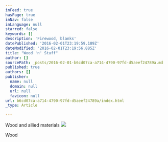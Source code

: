 ```yaml
---
inFeed: true
hasPage: true
inNav: false
inLanguage: null
starred: false
keywords: []
description: 'Firewood, blanks'
datePublished: '2016-02-01T23:19:59.189Z'
dateModified: '2016-02-01T23:19:56.885Z'
title: "Wood 'n' Stuff"
author: []
sourcePath: _posts/2016-02-01-b6cd07ca-a714-4790-97fd-d5aeef24789a.md
published: true
authors: []
publisher:
  name: null
  domain: null
  url: null
  favicon: null
url: b6cd07ca-a714-4790-97fd-d5aeef24789a/index.html
_type: Article

---
```

Wood and allied materials
![](https://the-grid-user-content.s3-us-west-2.amazonaws.com/830f64a7-aa2a-4c0b-8358-bc976cd7410b.JPG)

Wood